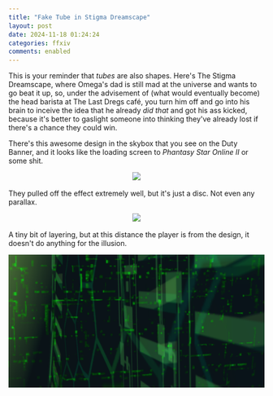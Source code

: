 ```yaml
---
title: "Fake Tube in Stigma Dreamscape"
layout: post
date: 2024-11-18 01:24:24
categories: ffxiv
comments: enabled
---
```

This is your reminder that *tubes* are also shapes. Here's The Stigma Dreamscape, where Omega's dad is still mad at the universe and wants to go beat it up, so, under the advisement of (what would eventually become) the head barista at The Last Dregs café, you turn him off and go into his brain to inceive the idea that he already *did that* and got his ass kicked, because it's better to gaslight someone into thinking they've already lost if there's a chance they could win.  

There's this awesome design in the skybox that you see on the Duty Banner, and it looks like the loading screen to *Phantasy Star Online II* or some shit.

<center><a href="https://raw.githubusercontent.com/Nox13last/nox13last.github.io/refs/heads/main/_uploads/Stigma_1.jpg"><img src="https://raw.githubusercontent.com/Nox13last/nox13last.github.io/refs/heads/main/_uploads/Stigma_1.jpg" width="600"></a></center>
                                                                                                          
They pulled off the effect extremely well, but it's just a disc. Not even any parallax.                   
<center><a href="https://raw.githubusercontent.com/Nox13last/nox13last.github.io/refs/heads/main/_uploads/Stigma_2.jpg"><img src="https://raw.githubusercontent.com/Nox13last/nox13last.github.io/refs/heads/main/_uploads/Stigma_2.jpg" width="600"></a></center>
                                                                                                          
A tiny bit of layering, but at this distance the player is from the design, it doesn't do anything for the illusion.  
<center><a href="https://raw.githubusercontent.com/Nox13last/nox13last.github.io/refs/heads/main/_uploads/Stigma_3.png"><img src="https://raw.githubusercontent.com/Nox13last/nox13last.github.io/refs/heads/main/_uploads/Stigma_3.png" width="600"></a></center>


